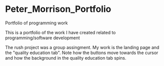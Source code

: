 # Peter_Morrison_Portfolio
Portfolio of programming work

This is a portfolio of the work I have created related to programming/software development


The rush project was a group assingment. My work is the landing page and the "quality education tab". Note how the buttons move towards the cursor and how the background in the quality education tab spins.
